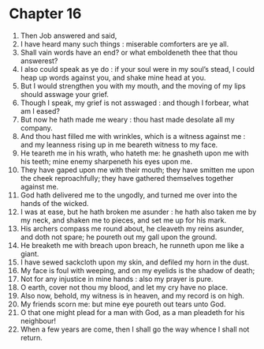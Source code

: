 # Chapter 16

1. Then Job answered and said,
2. I have heard many such things : miserable comforters are ye all.
3. Shall vain words have an end? or what emboldeneth thee that thou answerest?
4. I also could speak as ye do : if your soul were in my soul’s stead, I could heap up words against you, and shake mine head at you.
5. But I would strengthen you with my mouth, and the moving of my lips should asswage your grief.
6. Though I speak, my grief is not asswaged : and though I forbear, what am I eased?
7. But now he hath made me weary : thou hast made desolate all my company.
8. And thou hast filled me with wrinkles, which is a witness against me : and my leanness rising up in me beareth witness to my face.
9. He teareth me in his wrath, who hateth me: he gnasheth upon me with his teeth; mine enemy sharpeneth his eyes upon me.
10. They have gaped upon me with their mouth; they have smitten me upon the cheek reproachfully; they have gathered themselves together against me.
11. God hath delivered me to the ungodly, and turned me over into the hands of the wicked.
12. I was at ease, but he hath broken me asunder : he hath also taken me by my neck, and shaken me to pieces, and set me up for his mark.
13. His archers compass me round about, he cleaveth my reins asunder, and doth not spare; he poureth out my gall upon the ground.
14. He breaketh me with breach upon breach, he runneth upon me like a giant.
15. I have sewed sackcloth upon my skin, and defiled my horn in the dust.
16. My face is foul with weeping, and on my eyelids is the shadow of death;
17. Not for any injustice in mine hands : also my prayer is pure.
18. O earth, cover not thou my blood, and let my cry have no place.
19. Also now, behold, my witness is in heaven, and my record is on high.
20. My friends scorn me: but mine eye poureth out tears unto God.
21. O that one might plead for a man with God, as a man pleadeth for his neighbour!
22. When a few years are come, then I shall go the way whence I shall not return.

